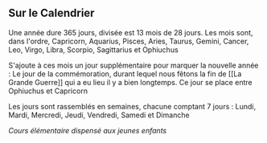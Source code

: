 ## __Sur le Calendrier__
Une année dure 365 jours, divisée est 13 mois de 28 jours.
Les mois sont, dans l'ordre, Capricorn, Aquarius, Pisces, Aries, Taurus, Gemini, Cancer, Leo, Virgo, Libra, Scorpio, Sagittarius et Ophiuchus

S'ajoute à ces mois un jour supplémentaire pour marquer la nouvelle année : Le jour de la commémoration, durant lequel nous fêtons la fin de [[La Grande Guerre]] qui a eu lieu il y a bien longtemps. Ce jour se place entre Ophiuchus et Capricorn

Les jours sont rassemblés en semaines, chacune comptant 7 jours : Lundi, Mardi, Mercredi, Jeudi, Vendredi, Samedi et Dimanche

*Cours élémentaire dispensé aux jeunes enfants*